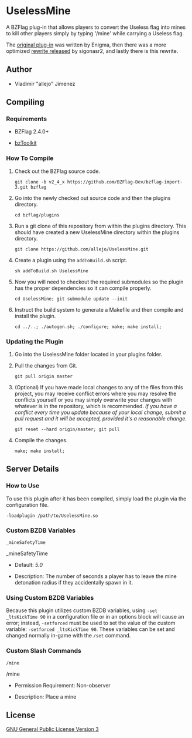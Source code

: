 UselessMine
===========

A BZFlag plug-in that allows players to convert the Useless flag into mines to kill other players simply by typing '/mine' while carrying a Useless flag.

The [original plug-in](http://forums.bzflag.org/viewtopic.php?f=79&t=10340&p=103683) was written by Enigma, then there was a more optimized [rewrite released](http://forums.bzflag.org/viewtopic.php?f=79&t=17630) by sigonasr2, and lastly there is this rewrite.

Author
-------

- Vladimir "allejo" Jimenez

Compiling
---------

### Requirements

- BZFlag 2.4.0+

- [bzToolkit](https://github.com/allejo/bztoolkit/)

### How To Compile

1.  Check out the BZFlag source code.

    `git clone -b v2_4_x https://github.com/BZFlag-Dev/bzflag-import-3.git bzflag`

2.  Go into the newly checked out source code and then the plugins directory.

    `cd bzflag/plugins`

3.  Run a git clone of this repository from within the plugins directory. This should have created a new UselessMine directory within the plugins directory.

    `git clone https://github.com/allejo/UselessMine.git`

4.  Create a plugin using the `addToBuild.sh` script.

    `sh addToBuild.sh UselessMine`

5.  Now you will need to checkout the required submodules so the plugin has the proper dependencies so it can compile properly.

    `cd UselessMine; git submodule update --init`

6.  Instruct the build system to generate a Makefile and then compile and install the plugin.

    `cd ../..; ./autogen.sh; ./configure; make; make install;`
    
### Updating the Plugin

1.  Go into the UselessMine folder located in your plugins folder.

2.  Pull the changes from Git.

    `git pull origin master`

3.  (Optional) If you have made local changes to any of the files from this project, you may receive conflict errors where you may resolve the conflicts yourself or you may simply overwrite your changes with whatever is in the repository, which is recommended. *If you have a conflict every time you update because of your local change, submit a pull request and it will be accepted, provided it's a reasonable change.*

    `git reset --hard origin/master; git pull`

4.  Compile the changes.

    `make; make install;`

Server Details
--------------

### How to Use

To use this plugin after it has been compiled, simply load the plugin via the configuration file.

`-loadplugin /path/to/UselessMine.so`

### Custom BZDB Variables

    _mineSafetyTime

_mineSafetyTime

- Default: *5.0*

- Description: The number of seconds a player has to leave the mine detonation radius if they accidentally spawn in it.

### Using Custom BZDB Variables

Because this plugin utilizes custom BZDB variables, using `-set _ltsKickTime 90` in a configuration file or in an options block will cause an error; instead, `-setforced` must be used to set the value of the custom variable: `-setforced _ltsKickTime 90`. These variables can be set and changed normally in-game with the `/set` command.

### Custom Slash Commands

    /mine

/mine

- Permission Requirement: Non-observer

- Description: Place a mine

License
-------

[GNU General Public License Version 3](https://github.com/allejo/UselessMine/blob/master/LICENSE.md)